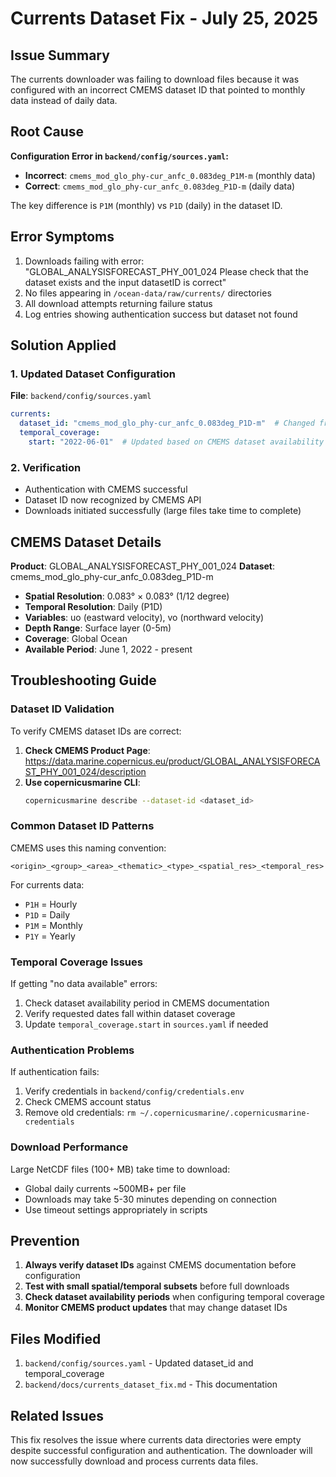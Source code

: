 # Currents Dataset Fix - July 25, 2025

## Issue Summary

The currents downloader was failing to download files because it was configured with an incorrect CMEMS dataset ID that pointed to monthly data instead of daily data.

## Root Cause

**Configuration Error in `backend/config/sources.yaml`:**
- **Incorrect**: `cmems_mod_glo_phy-cur_anfc_0.083deg_P1M-m` (monthly data)
- **Correct**: `cmems_mod_glo_phy-cur_anfc_0.083deg_P1D-m` (daily data)

The key difference is `P1M` (monthly) vs `P1D` (daily) in the dataset ID.

## Error Symptoms

1. Downloads failing with error: "GLOBAL_ANALYSISFORECAST_PHY_001_024 Please check that the dataset exists and the input datasetID is correct"
2. No files appearing in `/ocean-data/raw/currents/` directories
3. All download attempts returning failure status
4. Log entries showing authentication success but dataset not found

## Solution Applied

### 1. Updated Dataset Configuration

**File**: `backend/config/sources.yaml`

```yaml
currents:
  dataset_id: "cmems_mod_glo_phy-cur_anfc_0.083deg_P1D-m"  # Changed from P1M to P1D
  temporal_coverage:
    start: "2022-06-01"  # Updated based on CMEMS dataset availability
```

### 2. Verification

- Authentication with CMEMS successful
- Dataset ID now recognized by CMEMS API
- Downloads initiated successfully (large files take time to complete)

## CMEMS Dataset Details

**Product**: GLOBAL_ANALYSISFORECAST_PHY_001_024
**Dataset**: cmems_mod_glo_phy-cur_anfc_0.083deg_P1D-m

- **Spatial Resolution**: 0.083° × 0.083° (1/12 degree)
- **Temporal Resolution**: Daily (P1D)
- **Variables**: uo (eastward velocity), vo (northward velocity)
- **Depth Range**: Surface layer (0-5m)
- **Coverage**: Global Ocean
- **Available Period**: June 1, 2022 - present

## Troubleshooting Guide

### Dataset ID Validation

To verify CMEMS dataset IDs are correct:

1. **Check CMEMS Product Page**: https://data.marine.copernicus.eu/product/GLOBAL_ANALYSISFORECAST_PHY_001_024/description
2. **Use copernicusmarine CLI**:
   ```bash
   copernicusmarine describe --dataset-id <dataset_id>
   ```

### Common Dataset ID Patterns

CMEMS uses this naming convention:
```
<origin>_<group>_<area>_<thematic>_<type>_<spatial_res>_<temporal_res>
```

For currents data:
- `P1H` = Hourly
- `P1D` = Daily  
- `P1M` = Monthly
- `P1Y` = Yearly

### Temporal Coverage Issues

If getting "no data available" errors:
1. Check dataset availability period in CMEMS documentation
2. Verify requested dates fall within dataset coverage
3. Update `temporal_coverage.start` in `sources.yaml` if needed

### Authentication Problems

If authentication fails:
1. Verify credentials in `backend/config/credentials.env`
2. Check CMEMS account status
3. Remove old credentials: `rm ~/.copernicusmarine/.copernicusmarine-credentials`

### Download Performance

Large NetCDF files (100+ MB) take time to download:
- Global daily currents ~500MB+ per file
- Downloads may take 5-30 minutes depending on connection
- Use timeout settings appropriately in scripts

## Prevention

1. **Always verify dataset IDs** against CMEMS documentation before configuration
2. **Test with small spatial/temporal subsets** before full downloads
3. **Check dataset availability periods** when configuring temporal coverage
4. **Monitor CMEMS product updates** that may change dataset IDs

## Files Modified

1. `backend/config/sources.yaml` - Updated dataset_id and temporal_coverage
2. `backend/docs/currents_dataset_fix.md` - This documentation

## Related Issues

This fix resolves the issue where currents data directories were empty despite successful configuration and authentication. The downloader will now successfully download and process currents data files.